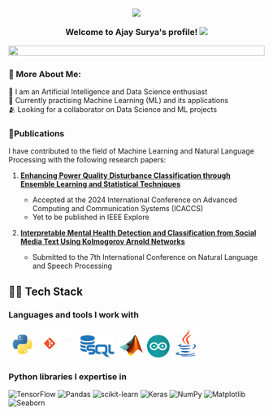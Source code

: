 <h3 align="center">

![](https://capsule-render.vercel.app/api?type=waving&color=gradient&height=100&section=header)


  Welcome to Ajay Surya's profile!
  <img src="https://media.giphy.com/media/hvRJCLFzcasrR4ia7z/giphy.gif" width="28">
</h3>
<img src="https://i.imgur.com/dBaSKWF.gif" height="20" width="100%">

 ### 🧐 More About Me:
<div align = "left">
  👀 I am an Artificial Intelligence and Data Science enthusiast<br>
  🤖 Currently practising Machine Learning (ML) and its applications<br>
  🫂 Looking for a collaborator on Data Science and ML projects<br> 

### 📖Publications

I have contributed to the field of Machine Learning and Natural Language Processing with the following research papers:

1. **[Enhancing Power Quality Disturbance Classification through Ensemble Learning and Statistical Techniques](https://drive.google.com/file/d/1hQNasWYH6eC7REM6c_jhLCtvVeb2SHmz/view?usp=sharing)**  
   - Accepted at the 2024 International Conference on Advanced Computing and Communication Systems (ICACCS)  
   - Yet to be published in IEEE Explore

2. **[Interpretable Mental Health Detection and Classification from Social Media Text Using Kolmogorov Arnold Networks](https://drive.google.com/file/d/1tJ2vtALJktQuCa37XmU-XHjOP7up-H6m/view?usp=sharing)**  
   - Submitted to the 7th International Conference on Natural Language and Speech Processing

## 👩‍💻 Tech Stack
### Languages and tools I work with
<div>
<img height="55" alt="python" src="https://raw.githubusercontent.com/github/explore/80688e429a7d4ef2fca1e82350fe8e3517d3494d/topics/python/python.png">
<img width="75" alt="git" src="./images/git-removebg-preview.png">
<img height="48" alt="sql" src="./images/sql2-compressed-1-removebg-preview.png">
<img height="48" alt="matlab" src="./images/Matlab1-removebg-preview-removebg-preview.png">
<img height="48" alt="arduino" src="https://raw.githubusercontent.com/github/explore/80688e429a7d4ef2fca1e82350fe8e3517d3494d/topics/arduino/arduino.png"> 
<img height="60" alt="Java" src="./images/pnghut_java-programmer-computer-programming-logo-language.png">
</div>

### Python libraries I expertise in
![TensorFlow](https://img.shields.io/badge/TensorFlow-%23FF6F00.svg?style=for-the-badge&logo=TensorFlow&logoColor=white)
![Pandas](https://img.shields.io/badge/pandas-%23150458.svg?style=for-the-badge&logo=pandas&logoColor=white)
![scikit-learn](https://img.shields.io/badge/scikit--learn-%23F7931E.svg?style=for-the-badge&logo=scikit-learn&logoColor=white)
![Keras](https://img.shields.io/badge/Keras-%23D00000.svg?style=for-the-badge&logo=Keras&logoColor=white)
![NumPy](https://img.shields.io/badge/numpy-%23013243.svg?style=for-the-badge&logo=numpy&logoColor=white)
![Matplotlib](https://img.shields.io/badge/matplotlib-orange.svg?style=for-the-badge&logo=matplotlib&logoColor=white)
![Seaborn](https://img.shields.io/badge/Seaborn-red.svg?style=for-the-badge&logo=Seaborn&logoColor=white)



